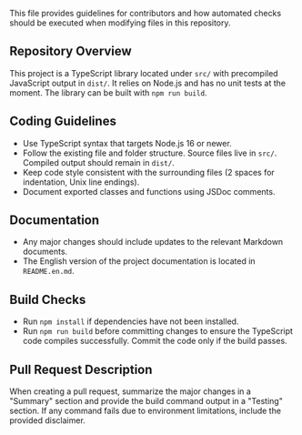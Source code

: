 This file provides guidelines for contributors and how automated checks should be executed when modifying files in this repository.

## Repository Overview

This project is a TypeScript library located under `src/` with precompiled JavaScript output in `dist/`. It relies on Node.js and has no unit tests at the moment. The library can be built with `npm run build`.

## Coding Guidelines

- Use TypeScript syntax that targets Node.js 16 or newer.
- Follow the existing file and folder structure. Source files live in `src/`. Compiled output should remain in `dist/`.
- Keep code style consistent with the surrounding files (2 spaces for indentation, Unix line endings).
- Document exported classes and functions using JSDoc comments.

## Documentation

- Any major changes should include updates to the relevant Markdown documents.
- The English version of the project documentation is located in `README.en.md`.

## Build Checks

- Run `npm install` if dependencies have not been installed.
- Run `npm run build` before committing changes to ensure the TypeScript code compiles successfully. Commit the code only if the build passes.

## Pull Request Description

When creating a pull request, summarize the major changes in a "Summary" section and provide the build command output in a "Testing" section. If any command fails due to environment limitations, include the provided disclaimer.
